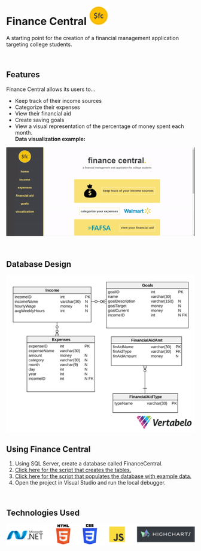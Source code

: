 
# Finance Central <img src="FinanceCentral/FinanceCentral/img/fcLogo-Dark.png" class="logo" width="50px" height="50"/>
A starting point for the creation of a financial management application targeting college students. 

&nbsp;
## Features
Finance Central allows its users to...
- Keep track of their income sources
- Categorize their expenses
- View their financial aid
- Create saving goals
- View a visual representation of the percentage of money spent each month. <br /> <strong>Data visualization example: </strong>
<img src="FinanceCentral/FinanceCentral/img/finance-central-visualization.gif" alt="Screen recording of how data visualization page works"/>

&nbsp;
## Database Design
<img src="FinanceCentral_DBDiagram.svg" alt="Graphic of Finance Central's database design"/>


## Using Finance Central
<ol>
  <li>Using SQL Server, create a database called FinanceCentral.</li>
  <li><a href="finance-central-ddl.sql">Click here for the script that creates the tables.</a></li>
  <li><a href="finance-central-insertion-file.sql">Click here for the script that populates the database with example data.</a></li>
  <li>Open the project in Visual Studio and run the local debugger.</li>
</ol>

&nbsp;
## Technologies Used
<img src="FinanceCentral/FinanceCentral/img/fc-technologies.png"/>
